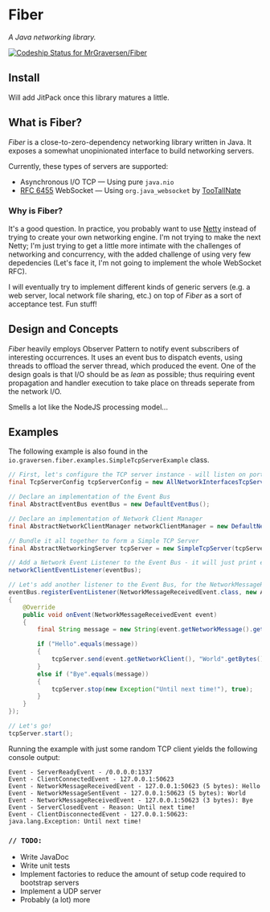 # Fiber
_A Java networking library._

[ ![Codeship Status for MrGraversen/Fiber](https://app.codeship.com/projects/f7eaf010-295b-0136-174e-0a7c6efe79c9/status?branch=master)](https://app.codeship.com/projects/287302)

## Install

Will add JitPack once this library matures a little.

## What is Fiber?

_Fiber_ is a close-to-zero-dependency networking library written in Java. It exposes a somewhat unopinionated interface to build networking servers.

Currently, these types of servers are supported:

* Asynchronous I/O TCP — Using pure `java.nio`
* [RFC 6455](http://tools.ietf.org/html/rfc6455) WebSocket — Using `org.java_websocket` by [TooTallNate](https://github.com/TooTallNate/Java-WebSocket)

### Why is Fiber?

It's a good question. In practice, you probably want to use [Netty](https://netty.io/) instead of trying to create your own networking engine.
I'm not trying to make the next Netty; I'm just trying to get a little more intimate with the challenges of networking and concurrency, with the added challenge of using very few depedencies (Let's face it, I'm not going to implement the whole WebSocket RFC).

I will eventually try to implement different kinds of generic servers (e.g. a web server, local network file sharing, etc.) on top of _Fiber_ as a sort of acceptance test. Fun stuff!

## Design and Concepts

_Fiber_ heavily employs Observer Pattern to notify event subscribers of interesting occurrences. It uses an event bus to dispatch events, using threads to offload the server thread, which produced the event. One of the design goals is that I/O should be as _lean_ as possible; thus requiring event propagation and handler execution to take place on threads seperate from the network I/O.

Smells a lot like the NodeJS processing model...

## Examples

The following example is also found in the `io.graversen.fiber.examples.SimpleTcpServerExample` class.

```java
// First, let's configure the TCP server instance - will listen on port 1337
final TcpServerConfig tcpServerConfig = new AllNetworkInterfacesTcpServerConfig(1337);

// Declare an implementation of the Event Bus
final AbstractEventBus eventBus = new DefaultEventBus();

// Declare an implementation of Network Client Manager
final AbstractNetworkClientManager networkClientManager = new DefaultNetworkClientManager();

// Bundle it all together to form a Simple TCP Server
final AbstractNetworkingServer tcpServer = new SimpleTcpServer(tcpServerConfig, networkClientManager, eventBus);

// Add a Network Event Listener to the Event Bus - it will just print events to System.out
networkClientEventListener(eventBus);

// Let's add another listener to the Event Bus, for the NetworkMessageReceivedEvent, exposing a small protocol to the network
eventBus.registerEventListener(NetworkMessageReceivedEvent.class, new AbstractEventListener<NetworkMessageReceivedEvent>()
{
	@Override
	public void onEvent(NetworkMessageReceivedEvent event)
	{
		final String message = new String(event.getNetworkMessage().getMessageData());

		if ("Hello".equals(message))
		{
			tcpServer.send(event.getNetworkClient(), "World".getBytes());
		}
		else if ("Bye".equals(message))
		{
			tcpServer.stop(new Exception("Until next time!"), true);
		}
	}
});

// Let's go!
tcpServer.start();
```

Running the example with just some random TCP client yields the following console output:

```
Event - ServerReadyEvent - /0.0.0.0:1337
Event - ClientConnectedEvent - 127.0.0.1:50623
Event - NetworkMessageReceivedEvent - 127.0.0.1:50623 (5 bytes): Hello
Event - NetworkMessageSentEvent - 127.0.0.1:50623 (5 bytes): World
Event - NetworkMessageReceivedEvent - 127.0.0.1:50623 (3 bytes): Bye
Event - ServerClosedEvent - Reason: Until next time!
Event - ClientDisconnectedEvent - 127.0.0.1:50623: java.lang.Exception: Until next time!
```

### `// TODO: `

* Write JavaDoc
* Write unit tests
* Implement factories to reduce the amount of setup code required to bootstrap servers
* Implement a UDP server
* Probably (a lot) more
